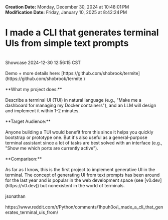 <div><b>Creation Date:</b> Monday, December 30, 2024 at 10:48:01 PM<br></div>
<div><b>Modification Date:</b> Friday, January 10, 2025 at 8:42:24 PM<br></div>
<div><h1>I made a CLI that generates terminal UIs from simple text prompts</h1></div>
<div><br></div>
<div>Showcase 2024-12-30 12:56:15 CST</div>
<div><br></div>
<div>Demo + more details here: [https://github.com/shobrook/termite](https://github.com/shobrook/termite )</div>
<div><br></div>
<div>**What my project does:** </div>
<div><br></div>
<div>Describe a terminal UI (TUI) in natural language (e.g., &quotMake me a dashboard for managing my Docker containers&quot), and an LLM will design and implement it within 1-2 minutes.</div>
<div><br></div>
<div>**Target Audience:** </div>
<div><br></div>
<div>Anyone building a TUI would benefit from this since it helps you quickly bootstrap or prototype one. But it's also useful as a general-purpose terminal assistant since a lot of tasks are best solved with an interface (e.g., &quotShow me which ports are currently active&quot).</div>
<div><br></div>
<div>**Comparison:** </div>
<div><br></div>
<div>As far as I know, this is the first project to implement generative UI in the terminal. The concept of generating UI from text prompts has been around for the last year and is popular in the web development space (see [v0.dev](https://v0.dev)) but nonexistent in the world of terminals.</div>
<div><br></div>
<div>jsonathan</div>
<div><br></div>
<div>https://www.reddit.com/r/Python/comments/1hpuh0o/i_made_a_cli_that_generates_terminal_uis_from/</div>

